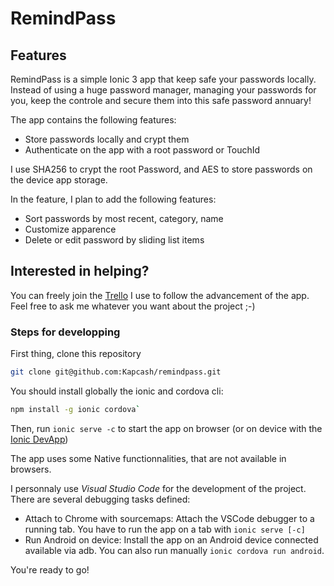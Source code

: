 # RemindPass

## Features

RemindPass is a simple Ionic 3 app that keep safe your passwords locally. Instead of using a huge password manager, managing your passwords for you, keep the controle and secure them into this safe password annuary!

The app contains the following features:

- Store passwords locally and crypt them
- Authenticate on the app with a root password or TouchId

I use SHA256 to crypt the root Password, and AES to store passwords on the device app storage.

In the feature, I plan to add the following features:
- Sort passwords by most recent, category, name
- Customize apparence
- Delete or edit password by sliding list items

## Interested in helping?

You can freely join the [Trello](https://trello.com/b/xhwOGt2C/remindpass) I use to follow the advancement of the app.  
Feel free to ask me whatever you want about the project ;-)

### Steps for developping

First thing, clone this repository

```bash
git clone git@github.com:Kapcash/remindpass.git
```

You should install globally the ionic and cordova cli:
```bash
npm install -g ionic cordova`
```

Then, run `ionic serve -c` to start the app on browser (or on device with the [Ionic DevApp](https://ionicframework.com/docs/pro/devapp/))

The app uses some Native functionnalities, that are not available in browsers.

I personnaly use *Visual Studio Code* for the development of the project. There are several debugging tasks defined:
- Attach to Chrome with sourcemaps: Attach the VSCode debugger to a running tab. You have to run the app on a tab with `ionic serve [-c]`
- Run Android on device: Install the app on an Android device connected available via adb. You can also run manually `ionic cordova run android`.

You're ready to go!

